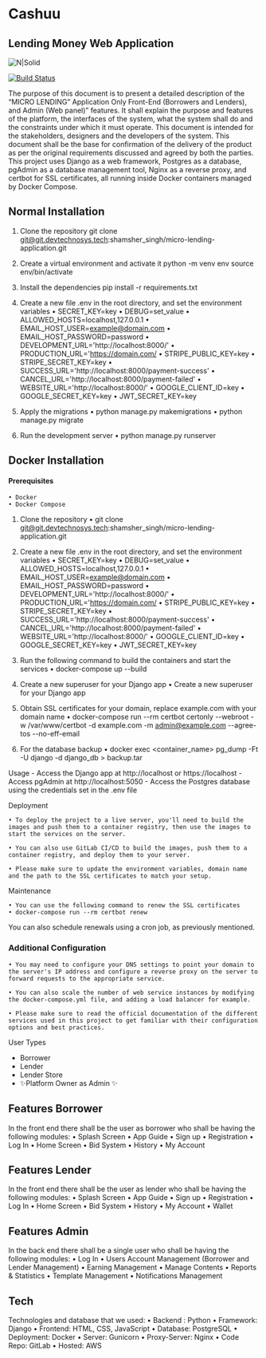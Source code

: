 # Cashuu
## Lending Money Web Application

![N|Solid](http://cashuu.devtechnosys.tech/static/frontend/assets/images/logo.png)

[![Build Status](https://travis-ci.org/joemccann/dillinger.svg?branch=master)](https://travis-ci.org/joemccann/dillinger)

The purpose of this document is to present a detailed description of the “MICRO LENDING” Application Only Front-End (Borrowers and Lenders), and Admin (Web panel)” features. It shall explain the purpose and features of the platform, the interfaces of the system, what the system shall do and the constraints under which it must operate.  This document is intended for the stakeholders, designers and the developers of the system. This document shall be the base for confirmation of the delivery of the product as per the original requirements discussed and agreed by both the parties.
This project uses Django as a web framework, Postgres as a database, pgAdmin as a database management tool, Nginx as a reverse proxy, and certbot for SSL certificates, all running inside Docker containers managed by Docker Compose.


## Normal Installation

1. Clone the repository
    git clone git@git.devtechnosys.tech:shamsher_singh/micro-lending-application.git

2. Create a virtual environment and activate it
    python -m venv env
    source env/bin/activate

3. Install the dependencies
    pip install -r requirements.txt

4. Create a new file .env in the root directory, and set the environment variables
    • SECRET_KEY=key
    • DEBUG=set_value
    • ALLOWED_HOSTS=localhost,127.0.0.1
    • EMAIL_HOST_USER=example@domain.com
    • EMAIL_HOST_PASSWORD=password
    • DEVELOPMENT_URL='http://localhost:8000/'
    • PRODUCTION_URL='https://domain.com/
    • STRIPE_PUBLIC_KEY=key
    • STRIPE_SECRET_KEY=key
    • SUCCESS_URL='http://localhost:8000/payment-success'
    • CANCEL_URL='http://localhost:8000/payment-failed'
    • WEBSITE_URL='http://localhost:8000/'
    • GOOGLE_CLIENT_ID=key
    • GOOGLE_SECRET_KEY=key
    • JWT_SECRET_KEY=key

5. Apply the migrations
    • python manage.py makemigrations
    • python manage.py migrate    

6. Run the development server
    • python manage.py runserver

## Docker Installation
#### Prerequisites
    • Docker
    • Docker Compose

1. Clone the repository
    • git clone git@git.devtechnosys.tech:shamsher_singh/micro-lending-application.git

2. Create a new file .env in the root directory, and set the environment variables
    • SECRET_KEY=key
    • DEBUG=set_value
    • ALLOWED_HOSTS=localhost,127.0.0.1
    • EMAIL_HOST_USER=example@domain.com
    • EMAIL_HOST_PASSWORD=password
    • DEVELOPMENT_URL='http://localhost:8000/'
    • PRODUCTION_URL='https://domain.com/
    • STRIPE_PUBLIC_KEY=key
    • STRIPE_SECRET_KEY=key
    • SUCCESS_URL='http://localhost:8000/payment-success'
    • CANCEL_URL='http://localhost:8000/payment-failed'
    • WEBSITE_URL='http://localhost:8000/'
    • GOOGLE_CLIENT_ID=key
    • GOOGLE_SECRET_KEY=key
    • JWT_SECRET_KEY=key

3. Run the following command to build the containers and start the services
    • docker-compose up --build

4. Create a new superuser for your Django app
    • Create a new superuser for your Django app

5. Obtain SSL certificates for your domain, replace example.com with your domain name
    • docker-compose run --rm certbot certonly --webroot -w /var/www/certbot -d example.com -m admin@example.com --agree-tos --no-eff-email

6. For the database backup
    • docker exec <container_name> pg_dump -Ft -U django -d django_db > backup.tar


Usage
    - Access the Django app at http://localhost or https://localhost
    - Access pgAdmin at http://localhost:5050
    - Access the Postgres database using the credentials set in the .env file

Deployment

    • To deploy the project to a live server, you'll need to build the images and push them to a container registry, then use the images to start the services on the server.

    • You can also use GitLab CI/CD to build the images, push them to a container registry, and deploy them to your server.

    • Please make sure to update the environment variables, domain name and the path to the SSL certificates to match your setup.

Maintenance

    • You can use the following command to renew the SSL certificates
    • docker-compose run --rm certbot renew

You can also schedule renewals using a cron job, as previously mentioned.

### Additional Configuration

    • You may need to configure your DNS settings to point your domain to the server's IP address and configure a reverse proxy on the server to forward requests to the appropriate service.

    • You can also scale the number of web service instances by modifying the docker-compose.yml file, and adding a load balancer for example.

    • Please make sure to read the official documentation of the different services used in this project to get familiar with their configuration options and best practices.



User Types
- Borrower
- Lender
- Lender Store
- ✨Platform Owner as Admin ✨

## Features Borrower
In the front end there shall be the user as borrower who shall be having the following modules:
    • Splash Screen
    • App Guide
    • Sign up
    • Registration
    • Log In
    • Home Screen
    • Bid System
    • History
    • My Account

## Features Lender
In the front end there shall be the user as lender who shall be having the following modules:
    • Splash Screen
    • App Guide
    • Sign up
    • Registration
    • Log In
    • Home Screen
    • Bid System
    • History
    • My Account
    • Wallet

## Features Admin
In the back end there shall be a single user who shall be having the following modules:
    • Log In
    • Users Account Management (Borrower and Lender Management)
    • Earning Management
    • Manage Contents
    • Reports & Statistics
    • Template Management
    • Notifications Management

## Tech
Technologies and database that we used:
    • Backend : Python
    • Framework: Django
    • Frontend: HTML, CSS, JavaScript
    • Database: PostgreSQL
    • Deployment: Docker
    • Server: Gunicorn
    • Proxy-Server: Nginx
    • Code Repo: GitLab
    • Hosted: AWS

